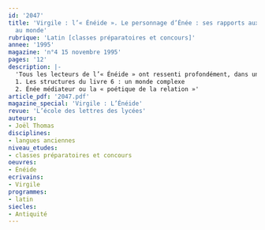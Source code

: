 ```yaml
---
id: '2047'
title: 'Virgile : l’« Énéide ». Le personnage d’Énée : ses rapports aux autres et
  au monde'
rubrique: 'Latin [classes préparatoires et concours]'
annee: '1995'
magazine: 'n°4 15 novembre 1995'
pages: '12'
description: |-
  'Tous les lecteurs de l’« Énéide » ont ressenti profondément, dans une connivence assez mystérieuse, les aventures d’Énée, ce prince en exil à la recherche de la Terre promise, comme étant un peu l’histoire de la condition humaine ; depuis l’Antiquité, cette fascination n’a pas cessé. Cet article montre que nous avons, plus que jamais, cette relation fraternelle au héros de l’« Énéide »…
  1. Les structures du livre 6 : un monde complexe
  2. Énée médiateur ou la « poétique de la relation »'
article_pdf: '2047.pdf'
magazine_special: 'Virgile : L’Énéide'
revue: 'L’école des lettres des lycées'
auteurs:
- Joël Thomas
disciplines:
- langues anciennes
niveau_etudes:
- classes préparatoires et concours
oeuvres:
- Énéide
ecrivains:
- Virgile
programmes:
- latin
siecles:
- Antiquité
---
```

